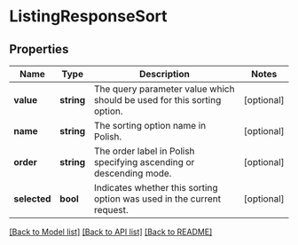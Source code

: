 # ListingResponseSort

## Properties
Name | Type | Description | Notes
------------ | ------------- | ------------- | -------------
**value** | **string** | The query parameter value which should be used for this sorting option. | [optional] 
**name** | **string** | The sorting option name in Polish. | [optional] 
**order** | **string** | The order label in Polish specifying ascending or descending mode. | [optional] 
**selected** | **bool** | Indicates whether this sorting option was used in the current request. | [optional] 

[[Back to Model list]](../../README.md#documentation-for-models) [[Back to API list]](../../README.md#documentation-for-api-endpoints) [[Back to README]](../../README.md)

